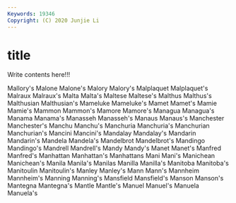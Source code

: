 ```yaml
---
Keywords: 19346
Copyright: (C) 2020 Junjie Li
---
```


# title

Write contents here!!!

Mallory's 
Malone 
Malone's 
Malory 
Malory's 
Malplaquet 
Malplaquet's
Malraux 
Malraux's 
Malta 
Malta's 
Maltese 
Maltese's 
Malthus 
Malthus's 
Malthusian 
Malthusian's
Mameluke 
Mameluke's 
Mamet 
Mamet's 
Mamie 
Mamie's 
Mammon 
Mammon's 
Mamore 
Mamore's
Managua 
Managua's 
Manama 
Manama's 
Manasseh 
Manasseh's 
Manaus 
Manaus's 
Manchester 
Manchester's
Manchu 
Manchu's 
Manchuria 
Manchuria's 
Manchurian 
Manchurian's 
Mancini 
Mancini's 
Mandalay 
Mandalay's
Mandarin 
Mandarin's 
Mandela 
Mandela's 
Mandelbrot 
Mandelbrot's 
Mandingo 
Mandingo's 
Mandrell 
Mandrell's
Mandy 
Mandy's 
Manet 
Manet's 
Manfred 
Manfred's 
Manhattan 
Manhattan's 
Manhattans 
Mani
Mani's 
Manichean 
Manichean's 
Manila 
Manila's 
Manilas 
Manilla 
Manilla's 
Manitoba 
Manitoba's
Manitoulin 
Manitoulin's 
Manley 
Manley's 
Mann 
Mann's 
Mannheim 
Mannheim's 
Manning 
Manning's
Mansfield 
Mansfield's 
Manson 
Manson's 
Mantegna 
Mantegna's 
Mantle 
Mantle's 
Manuel 
Manuel's
Manuela 
Manuela's 
